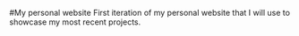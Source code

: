 #My personal website
First iteration of my personal website that I will use to showcase my most recent projects.
